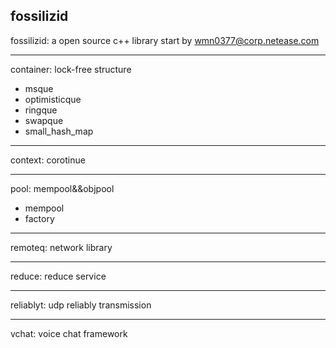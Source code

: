 ## fossilizid ##

fossilizid: a open source c++ library start by wmn0377@corp.netease.com

---
container: lock-free structure
  
 - msque
 - optimisticque
 - ringque
 - swapque
 - small_hash_map 

----------
context: corotinue

----------
pool: mempool&&objpool

 - mempool
 - factory

----------
remoteq: network library  

---------- 
reduce: reduce service
  
----------
reliablyt: udp reliably transmission 

----------
vchat: voice chat framework
